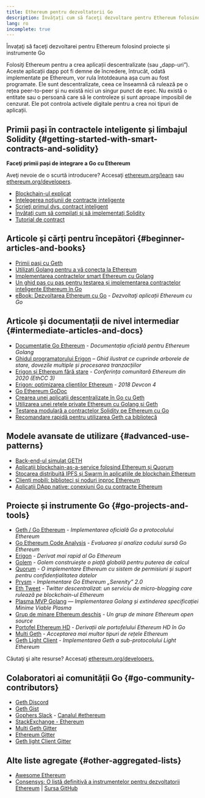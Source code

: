```yaml
---
title: Ethereum pentru dezvoltatorii Go
description: Învățați cum să faceţi dezvoltare pentru Ethereum folosind proiecte şi instrumente bazate pe Go
lang: ro
incomplete: true
---
```


<FeaturedText>Învațaţi să faceţi dezvoltarei pentru Ethereum folosind proiecte și instrumente Go</FeaturedText>

Folosiţi Ethereum pentru a crea aplicații descentralizate (sau „dapp-uri”). Aceste aplicații dapp pot fi demne de încredere, întrucât, odată implementate pe Ethereum, vor rula întotdeauna așa cum au fost programate. Ele sunt descentralizate, ceea ce înseamnă că rulează pe o rețea peer-to-peer și nu există nici un singur punct de eșec. Nu există o entitate sau o persoană care să le controleze și sunt aproape imposibil de cenzurat. Ele pot controla activele digitale pentru a crea noi tipuri de aplicații.

## Primii pași în contractele inteligente și limbajul Solidity {#getting-started-with-smart-contracts-and-solidity}

**Faceţi primii pași de integrare a Go cu Ethereum**

Aveţi nevoie de o scurtă introducere? Accesaţi [ethereum.org/learn](/learn/) sau [ethereum.org/developers](/developers/).

- [Blockchain-ul explicat](https://kauri.io/article/d55684513211466da7f8cc03987607d5/blockchain-explained)
- [Înţelegerea noţiunii de contracte inteligente](https://kauri.io/article/e4f66c6079e74a4a9b532148d3158188/ethereum-101-part-5-the-smart-contract)
- [Scrieţi primul dvs. contract inteligent](https://kauri.io/article/124b7db1d0cf4f47b414f8b13c9d66e2/remix-ide-your-first-smart-contract)
- [Învăţaţi cum să compilaţi și să implementaţi Solidity](https://kauri.io/article/973c5f54c4434bb1b0160cff8c695369/understanding-smart-contract-compilation-and-deployment)
- [Tutorial de contract](https://github.com/ethereum/go-ethereum/wiki/Contract-Tutorial)

## Articole și cărți pentru începători {#beginner-articles-and-books}

- [Primii pași cu Geth](https://medium.com/@tzhenghao/getting-started-with-geth-c1a30b8d6458)
- [Utilizați Golang pentru a vă conecta la Ethereum](https://www.youtube.com/watch?v=-7uChuO_VzM)
- [Implementarea contractelor smart Ethereum cu Golang](https://www.youtube.com/watch?v=pytGqQmDslE)
- [Un ghid pas cu pas pentru testarea și implementarea contractelor inteligente Ethereum în Go](https://hackernoon.com/a-step-by-step-guide-to-testing-and-deploying-ethereum-smart-contracts-in-go-9fc34b178d78)
- [eBook: Dezvoltarea Ethereum cu Go](https://goethereumbook.org/) - _Dezvoltaţi aplicații Ethereum cu Go_

## Articole și documentații de nivel intermediar {#intermediate-articles-and-docs}

- [Documentație Go Ethereum](https://geth.ethereum.org/docs/) - _Documentația oficială pentru Ethereum Golang_
- [Ghidul programatorului Erigon](https://github.com/ledgerwatch/erigon/blob/devel/docs/programmers_guide/guide.md) – _Ghid ilustrat ce cuprinde arborele de stare, dovezile multiple și procesarea tranzacțiilor_
- [Erigon și Ethereum fără stare](https://youtu.be/3-Mn7OckSus?t=394) - _Conferința comunitară Ethereum din 2020 (EthCC 3)_
- [Erigon: optimizarea clienților Ethereum](https://www.youtube.com/watch?v=CSpc1vZQW2Q) - _2018 Devcon 4_
- [Go Ethereum GoDoc](https://godoc.org/github.com/ethereum/go-ethereum)
- [Crearea unei aplicații descentralizate în Go cu Geth](https://kauri.io/#collections/A%20Hackathon%20Survival%20Guide/creating-a-dapp-in-go-with-geth/)
- [Utilizarea unei rețele private Ethereum cu Golang și Geth](https://myhsts.org/tutorial-learn-how-to-work-with-ethereum-private-network-with-golang-with-geth.php)
- [Testarea modulară a contractelor Solidity pe Ethereum cu Go](https://medium.com/coinmonks/unit-testing-solidity-contracts-on-ethereum-with-go-3cc924091281)
- [Recomandare rapidă pentru utilizarea Geth ca bibliotecă](https://medium.com/coinmonks/web3-go-part-1-31c68c68e20e)

## Modele avansate de utilizare {#advanced-use-patterns}

- [Back-end-ul simulat GETH](https://kauri.io/#collections/An%20ethereum%20test%20toolkit%20in%20Go/the-geth-simulated-backend/#_top)
- [Aplicații blockchain-as-a-service folosind Ethereum și Quorum](https://blockchain.dcwebmakers.com/blockchain-as-a-service-apps-using-ethereum-and-quorum.html)
- [Stocarea distribuită IPFS și Swarm în aplicațiile de blockchain Ethereum](https://blockchain.dcwebmakers.com/work-with-distributed-storage-ipfs-and-swarm-in-ethereum.html)
- [Clienți mobili: biblioteci și noduri inproc Ethereum](https://github.com/ethereum/go-ethereum/wiki/Mobile-Clients:-Libraries-and-Inproc-Ethereum-Nodes)
- [Aplicații DApp native: conexiuni Go cu contracte Ethereum](https://github.com/ethereum/go-ethereum/wiki/Native-DApps:-Go-bindings-to-Ethereum-contracts)

## Proiecte și instrumente Go {#go-projects-and-tools}

- [Geth / Go Ethereum](https://github.com/ethereum/go-ethereum) - _Implementarea oficială Go a protocolului Ethereum_
- [Go Ethereum Code Analysis](https://github.com/ZtesoftCS/go-ethereum-code-analysis) - _Evaluarea și analiza codului sursă Go Ethereum_
- [Erigon](https://github.com/ledgerwatch/erigon) - _Derivat mai rapid al Go Ethereum_
- [Golem](https://github.com/golemfactory/golem) - _Golem construiește o piață globală pentru puterea de calcul_
- [Quorum](https://github.com/jpmorganchase/quorum) - _O implementare Ethereum cu sistem de permisiuni și suport pentru confidențialitatea datelor_
- [Prysm](https://github.com/prysmaticlabs/prysm) - _Implementare Go Ethereum „Serenity” 2.0_
- [Eth Tweet](https://github.com/yep/eth-tweet) - _Twitter descentralizat: un serviciu de micro-blogging care rulează pe blockchain-ul Ethereum_
- [Plasma MVP Golang](https://github.com/kyokan/plasma) — _Implementarea Golang și extinderea specificației Minime Viable Plasma_
- [Grup de minare Ethereum deschis](https://github.com/sammy007/open-ethereum-pool) - _Un grup de minare Ethereum open source_
- [Portofel Ethereum HD](https://github.com/miguelmota/go-ethereum-hdwallet) - _Derivații ale portofelului Ethereum HD în Go_
- [Multi Geth](https://github.com/multi-geth/multi-geth) - _Acceptarea mai multor tipuri de rețele Ethereum_
- [Geth Light Client](https://github.com/zsfelfoldi/go-ethereum/wiki/Geth-Light-Client) - _Implementarea Geth a sub-protocolului Light Ethereum_

Căutaţi şi alte resurse? Accesaţi [ethereum.org/developers.](/developers/)

## Colaboratori ai comunității Go {#go-community-contributors}

- [Geth Discord](https://discordapp.com/invite/nthXNEv)
- [Geth Gist](https://gitter.im/ethereum/go-ethereum)
- [Gophers Slack](https://invite.slack.golangbridge.org/) - [Canalul #ethereum](https://gophers.slack.com/messages/C9HP1S9V2)
- [StackExchange - Ethereum](https://ethereum.stackexchange.com/)
- [Multi Geth Gitter](https://gitter.im/ethoxy/multi-geth)
- [Ethereum Gitter](https://gitter.im/ethereum/home)
- [Geth light Client Gitter](https://gitter.im/ethereum/light-client)

## Alte liste agregate {#other-aggregated-lists}

- [Awesome Ethereum](https://github.com/btomashvili/awesome-ethereum)
- [Consensys: O listă definitivă a instrumentelor pentru dezvoltatorii Ethereum](https://media.consensys.net/an-definitive-list-of-ethereum-developer-tools-2159ce865974) | [Sursa GitHub](https://github.com/ConsenSys/ethereum-developer-tools-list)

